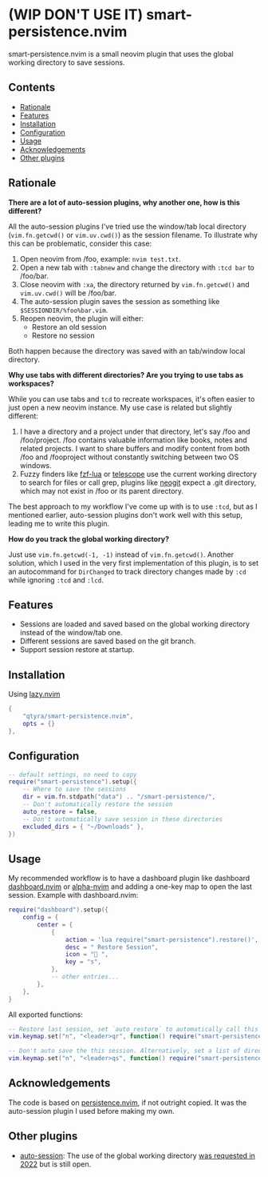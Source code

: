 # (WIP DON'T USE IT) smart-persistence.nvim

smart-persistence.nvim is a small neovim plugin that uses the global working directory to save sessions.

## Contents

- [Rationale](#rationale)
- [Features](#features)
- [Installation](#installation)
- [Configuration](#configuration)
- [Usage](#usage)
- [Acknowledgements](#acknowledgements)
- [Other plugins](#other-plugins)

## Rationale

**There are a lot of auto-session plugins, why another one, how is this different?**

All the auto-session plugins I've tried use the window/tab local directory (`vim.fn.getcwd()` or `vim.uv.cwd()`) as the session filename. To illustrate why this can be problematic, consider this case:

1. Open neovim from /foo, example: `nvim test.txt`.
2. Open a new tab with `:tabnew` and change the directory with `:tcd bar` to /foo/bar.
3. Close neovim with `:xa`, the directory returned by `vim.fn.getcwd()` and `vim.uv.cwd()` will be /foo/bar.
4. The auto-session plugin saves the session as something like `$SESSIONDIR/%foo%bar.vim`.
5. Reopen neovim, the plugin will either:
    - Restore an old session
    - Restore no session

Both happen because the directory was saved with an tab/window local directory.

**Why use tabs with different directories? Are you trying to use tabs as workspaces?**

While you can use tabs and `tcd` to recreate workspaces, it's often easier to just open a new neovim instance. My use case is related but slightly different:

1. I have a directory and a project under that directory, let's say /foo and /foo/project. /foo contains valuable information like books, notes and related projects. I want to share buffers and modify content from both /foo and /fooproject without constantly switching between two OS windows.
2. Fuzzy finders like [fzf-lua](https://github.com/ibhagwan/fzf-lua) or [telescope](https://github.com/nvim-telescope/telescope.nvim) use the current working directory to search for files or call grep, plugins like [neogit](https://github.com/NeogitOrg/neogit) expect a .git directory, which may not exist in /foo or its parent directory.

The best approach to my workflow I've come up with is to use `:tcd`, but as I mentioned earlier, auto-session plugins don't work well with this setup, leading me to write this plugin.

**How do you track the global working directory?**

Just use `vim.fn.getcwd(-1, -1)` instead of `vim.fn.getcwd()`. Another solution, which I used in the very first implementation of this plugin, is to set an autocommand for `DirChanged` to track directory changes made by `:cd` while ignoring `:tcd` and `:lcd`.

## Features

- Sessions are loaded and saved based on the global working directory instead of the window/tab one.
- Different sessions are saved based on the git branch.
- Support session restore at startup.

## Installation

Using [lazy.nvim](https://github.com/folke/lazy.nvim)

```lua
{
    "qtyra/smart-persistence.nvim",
    opts = {}
},
```

## Configuration

```lua
-- default settings, no need to copy
require("smart-persistence").setup({
    -- Where to save the sessions
    dir = vim.fn.stdpath("data") .. "/smart-persistence/",
    -- Don't automatically restore the session
    auto_restore = false,
    -- Don't automatically save session in these directories
    excluded_dirs = { "~/Downloads" },
})
```

## Usage

My recommended workflow is to have a dashboard plugin like dashboard [dashboard.nvim](https://github.com/nvimdev/dashboard-nvim) or [alpha-nvim](https://github.com/goolord/alpha-nvim) and adding a one-key map to open the last session. Example with dashboard.nvim:

```lua
require("dashboard").setup({
    config = {
        center = {
            {
                action = 'lua require("smart-persistence").restore()',
                desc = " Restore Session",
                icon = " ",
                key = "s",
            },
            -- other entries...
        },
    },
}
```

All exported functions:

```lua
-- Restore last session, set `auto_restore` to automatically call this function at startup.
vim.keymap.set("n", "<leader>qr", function() require("smart-persistence").restore() end)

-- Don't auto save the this session. Alternatively, set a list of directories in `excluded_dirs`.
vim.keymap.set("n", "<leader>qs", function() require("smart-persistence").stop() end)
```

## Acknowledgements

The code is based on [persistence.nvim](https://github.com/folke/persistence.nvim), if not outright copied. It was the auto-session plugin I used before making my own.

## Other plugins

- [auto-session](https://github.com/rmagatti/auto-session): The use of the global working directory [was requested in 2022](https://github.com/rmagatti/auto-session/issues/189) but is still open.
